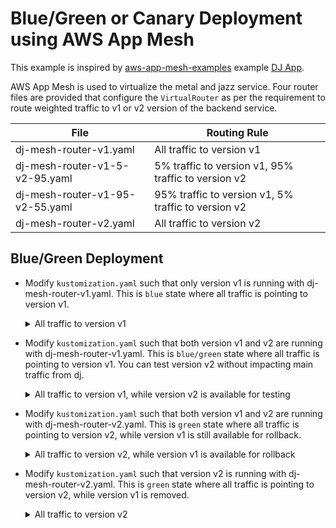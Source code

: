 # Blue/Green or Canary Deployment using AWS App Mesh
This example is inspired by [aws-app-mesh-examples](https://github.com/aws/aws-app-mesh-examples) example [DJ App](https://github.com/aws/aws-app-mesh-examples/tree/main/examples/apps/djapp). 

AWS App Mesh is used to virtualize the metal and jazz service. Four router files are provided that configure the `VirtualRouter` as per the requirement to route weighted traffic to v1 or v2 version of the backend service.

File | Routing Rule
---|---
dj-mesh-router-v1.yaml | All traffic to version v1
dj-mesh-router-v1-5-v2-95.yaml | 5% traffic to version v1, 95% traffic to version v2
dj-mesh-router-v1-95-v2-55.yaml | 95% traffic to version v1, 5% traffic to version v2
dj-mesh-router-v2.yaml | All traffic to version v2

## Blue/Green Deployment
* Modify `kustomization.yaml` such that only version v1 is running with dj-mesh-router-v1.yaml. This is `blue` state where all traffic is pointing to version v1.
    <details>
    <summary>All traffic to version v1</summary>
    
    ```
    apiVersion: kustomize.config.k8s.io/v1beta1
    kind: Kustomization
    namespace: ${example_namespace}
    resources:
    - dj-app-mesh-frontend.yaml
    - dj-app-mesh-metal-v1.yaml
    - dj-app-mesh-jazz-v1.yaml
    #- dj-app-mesh-metal-v2.yaml
    #- dj-app-mesh-jazz-v2.yaml
    - dj-mesh-router-v1.yaml
    #- dj-mesh-router-v1-95-v2-5.yaml
    #- dj-mesh-router-v1-5-v2-95.yaml
    #- dj-mesh-router-v2.yaml
    ```
    </details>

* Modify `kustomization.yaml` such that both version v1 and v2 are running with dj-mesh-router-v1.yaml. This is `blue/green` state where all traffic is pointing to version v1. You can test version v2 without impacting main traffic from dj.
    <details>
    <summary>All traffic to version v1, while version v2 is available for testing</summary>
    
    ```
    apiVersion: kustomize.config.k8s.io/v1beta1
    kind: Kustomization
    namespace: ${example_namespace}
    resources:
    - dj-app-mesh-frontend.yaml
    - dj-app-mesh-metal-v1.yaml
    - dj-app-mesh-jazz-v1.yaml
    - dj-app-mesh-metal-v2.yaml
    - dj-app-mesh-jazz-v2.yaml
    - dj-mesh-router-v1.yaml
    #- dj-mesh-router-v1-95-v2-5.yaml
    #- dj-mesh-router-v1-5-v2-95.yaml
    #- dj-mesh-router-v2.yaml
    ```
    </details>

* Modify `kustomization.yaml` such that both version v1 and v2 are running with dj-mesh-router-v2.yaml. This is `green` state where all traffic is pointing to version v2, while version v1 is still available for rollback.
    <details>
    <summary>All traffic to version v2, while version v1 is available for rollback</summary>
    
    ```
    apiVersion: kustomize.config.k8s.io/v1beta1
    kind: Kustomization
    namespace: ${example_namespace}
    resources:
    - dj-app-mesh-frontend.yaml
    - dj-app-mesh-metal-v1.yaml
    - dj-app-mesh-jazz-v1.yaml
    - dj-app-mesh-metal-v2.yaml
    - dj-app-mesh-jazz-v2.yaml
    #- dj-mesh-router-v1.yaml
    #- dj-mesh-router-v1-95-v2-5.yaml
    #- dj-mesh-router-v1-5-v2-95.yaml
    - dj-mesh-router-v2.yaml
    ```
    </details>

* Modify `kustomization.yaml` such that version v2 is running with dj-mesh-router-v2.yaml. This is `green` state where all traffic is pointing to version v2, while version v1 is removed.
    <details>
    <summary>All traffic to version v2</summary>
    
    ```
    apiVersion: kustomize.config.k8s.io/v1beta1
    kind: Kustomization
    namespace: ${example_namespace}
    resources:
    - dj-app-mesh-frontend.yaml
    #- dj-app-mesh-metal-v1.yaml
    #- dj-app-mesh-jazz-v1.yaml
    - dj-app-mesh-metal-v2.yaml
    - dj-app-mesh-jazz-v2.yaml
    #- dj-mesh-router-v1.yaml
    #- dj-mesh-router-v1-95-v2-5.yaml
    #- dj-mesh-router-v1-5-v2-95.yaml
    - dj-mesh-router-v2.yaml
    ```
    </details>

